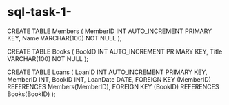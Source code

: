 # sql-task-1-
CREATE TABLE Members (
    MemberID INT AUTO_INCREMENT PRIMARY KEY,
    Name VARCHAR(100) NOT NULL
);

CREATE TABLE Books (
    BookID INT AUTO_INCREMENT PRIMARY KEY,
    Title VARCHAR(100) NOT NULL
);

CREATE TABLE Loans (
    LoanID INT AUTO_INCREMENT PRIMARY KEY,
    MemberID INT,
    BookID INT,
    LoanDate DATE,
    FOREIGN KEY (MemberID) REFERENCES Members(MemberID),
    FOREIGN KEY (BookID) REFERENCES Books(BookID)
);
